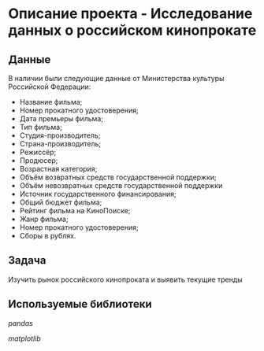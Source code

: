 # Oписание проекта - Исследование данных о российском кинопрокате


## Данные

В наличии были следующие данные от Министерства культуры Российской Федерации:
- Название фильма;
- Номер прокатного удостоверения;
- Дата премьеры фильма;
- Тип фильма;
- Студия-производитель;
- Страна-производитель;
- Режиссёр;
- Продюсер; 
- Возрастная категория;
- Объём возвратных средств государственной поддержки;
- Объём невозвратных средств государственной поддержки
- Источник государственного финансирования;
- Общий бюджет фильма;
- Рейтинг фильма на КиноПоиске;
- Жанр фильма;
- Номер прокатного удостоверения;
- Сборы в рублях.

## Задача

Изучить рынок российского кинопроката и выявить текущие тренды 

## Используемые библиотеки
*pandas*

*matplotlib*
